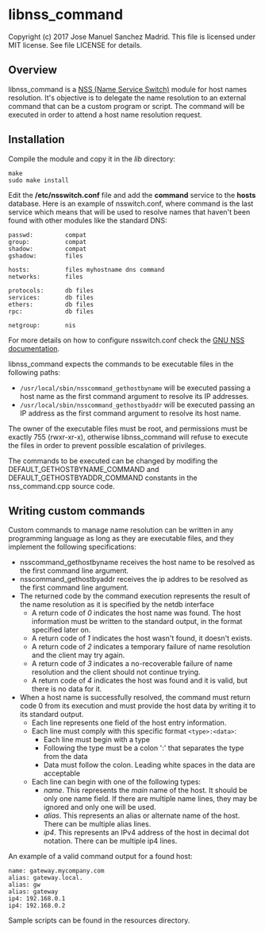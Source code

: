libnss\_command
============
Copyright (c) 2017 Jose Manuel Sanchez Madrid.
This file is licensed under MIT license. See file LICENSE for details.

## Overview
libnss\_command is a [NSS (Name Service Switch)](https://en.wikipedia.org/wiki/Name_Service_Switch) module for host names resolution. It's objective is to delegate the name resolution to an external command that can be a custom program or script. The command will be executed in order to attend a host name resolution request.

## Installation
Compile the module and copy it in the _lib_ directory:
```
make
sudo make install
```
Edit the **/etc/nsswitch.conf** file and add the **command** service to the **hosts** database. Here is an example of nsswitch.conf, where command is the last service which means that will be used to resolve names that haven't been found with other modules like the standard DNS:
```
passwd:         compat
group:          compat
shadow:         compat
gshadow:        files

hosts:          files myhostname dns command
networks:       files

protocols:      db files
services:       db files
ethers:         db files
rpc:            db files

netgroup:       nis

```
For more details on how to configure nsswitch.conf check the [GNU NSS documentation](http://www.gnu.org/software/libc/manual/html_node/NSS-Configuration-File.html#NSS-Configuration-File).

libnss\_command expects the commands to be executable files in the following paths:
 * `/usr/local/sbin/nsscommand_gethostbyname` will be executed passing a host name as the first command argument to resolve its IP addresses.
 * `/usr/local/sbin/nsscommand_gethostbyaddr` will be executed passing an IP address as the first command argument to resolve its host name.

The owner of the executable files must be root, and permissions must be exactly 755 (rwxr-xr-x), otherwise libnss\_command will refuse to execute the files in order to prevent possible escalation of privileges.

The commands to be executed can be changed by modifing the DEFAULT\_GETHOSTBYNAME\_COMMAND and DEFAULT\_GETHOSTBYADDR\_COMMAND constants in the nss\_command.cpp source code.

## Writing custom commands
Custom commands to manage name resolution can be written in any programming language as long as they are executable files, and they implement the following specifications:
 * nsscommand\_gethostbyname receives the host name to be resolved as the first command line argument.
 * nsscommand\_gethostbyaddr receives the ip addres to be resolved as the first command line argument.
 * The returned code by the command execution represents the result of the name resolution as it is specified by the netdb interface
    * A return code of _0_ indicates the host name was found. The host information must be written to the standard output, in the format specified later on.
    * A return code of _1_ indicates the host wasn't found, it doesn't exists.
    * A return code of _2_ indicates a temporary failure of name resolution and the client may try again.
    * A return code of _3_ indicates a no-recoverable failure of name resolution and the client should not continue trying.
    * A return code of _4_ indicates the host was found and it is valid, but there is no data for it.
 * When a host name is successfully resolved, the command must return code 0 from its execution and must provide the host data by writing it to its standard output.
    * Each line represents one field of the host entry information.
    * Each line must comply with this specific format `<type>:<data>`:
        * Each line must begin with a type
        * Following the type must be a colon ':' that separates the type from the data
        * Data must follow the colon. Leading white spaces in the data are acceptable
    * Each line can begin with one of the following types:
        * _name_. This represents the _main_ name of the host. It should be only one name field. If there are multiple name lines, they may be ignored and only one will be used.
        * _alias_. This represents an alias or alternate name of the host. There can be multiple alias lines.
        * _ip4_. This represents an IPv4 address of the host in decimal dot notation. There can be multiple ip4 lines.

An example of a valid command output for a found host:
```
name: gateway.mycompany.com
alias: gateway.local.
alias: gw
alias: gateway
ip4: 192.168.0.1
ip4: 192.168.0.2
```
Sample scripts can be found in the resources directory.

